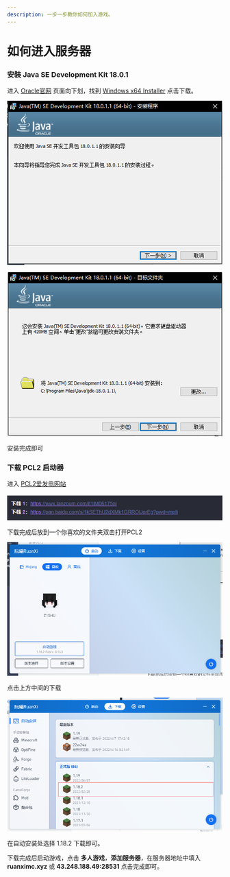 ```yaml
---
description: 一步一步教你如何加入游戏。
---
```


# 如何进入服务器

### 安裝 **Java SE Development Kit 18.0.1**&#x20;

进入 [Oracle官网](https://www.oracle.com/java/technologies/javase/jdk18-archive-downloads.html) 页面向下划，找到 [Windows x64 Installer](https://download.oracle.com/java/18/archive/jdk-18.0.1.1\_windows-x64\_bin.exe) 点击下载。

![打开安装包](../.gitbook/assets/image.png)

![点击下一步](<../.gitbook/assets/image (2).png>)

安装完成即可

### 下载 PCL2 启动器

进入 [PCL2爱发电网站](https://afdian.net/p/0164034c016c11ebafcb52540025c377)&#x20;

![随便选择一个下载](<../.gitbook/assets/image (4).png>)

下载完成后放到一个你喜欢的文件夹双击打开PCL2

![](<../.gitbook/assets/image (1).png>)

点击上方中间的下载

![](<../.gitbook/assets/image (3).png>)

在自动安装处选择 1.18.2 下载即可。

下载完成后启动游戏，点击 **多人游戏**，**添加服务器**，在服务器地址中填入 **ruanximc.xyz** 或 **43.248.188.49:28531** 点击完成即可。
